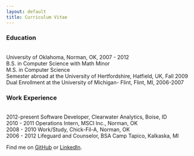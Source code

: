 ```yaml
---
layout: default
title: Curriculum Vitae
---
```


<h3>Education</h3>
<br>University of Oklahoma, Norman, OK, 2007 - 2012 
<br>   B.S. in Computer Science with Math Minor   
<br>   M.S. in Computer Science
<br>Semester abroad at the University of Hertfordshire, Hatfield, UK, Fall 2009
<br>Dual Enrollment at the University of Michigan- Flint, Flint, MI, 2006-2007  

<h3>Work Experience</h3>
<br>2012-present	Software Developer, Clearwater Analytics, Boise, ID
<br>2010 - 2011	Operations Intern, MSCI Inc., Norman, OK
<br>2008 - 2010	Work/Study, Chick-Fil-A, Norman, OK
<br>2006 - 2012	Lifeguard and Counselor, BSA Camp Tapico, Kalkaska, MI


Find me on [GitHub](https://github.com/timburr1) or [LinkedIn](http://www.linkedin.com/pub/timothy-burr/66/a88/a39).